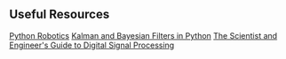 Useful Resources
----

[Python Robotics](https://github.com/AtsushiSakai/PythonRobotics)
[Kalman and Bayesian Filters in Python](https://github.com/rlabbe/Kalman-and-Bayesian-Filters-in-Python)
[The Scientist and Engineer's Guide to Digital Signal Processing](http://www.dspguide.com/)

